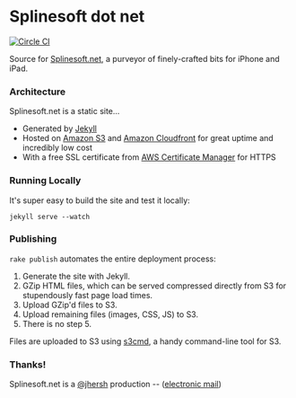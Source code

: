# Splinesoft dot net

[![Circle CI](https://circleci.com/gh/splinesoft/splinesoft.net.svg?style=svg)](https://circleci.com/gh/splinesoft/splinesoft.net)

Source for [Splinesoft.net](https://splinesoft.net), a purveyor of finely-crafted bits for iPhone and iPad.

### Architecture

Splinesoft.net is a static site...

- Generated by [Jekyll](https://jekyllrb.com/)
- Hosted on [Amazon S3](https://aws.amazon.com/s3/) and [Amazon Cloudfront](https://aws.amazon.com/cloudfront/) for great uptime and incredibly low cost
- With a free SSL certificate from [AWS Certificate Manager](https://aws.amazon.com/certificate-manager/) for HTTPS

### Running Locally

It's super easy to build the site and test it locally:

```
jekyll serve --watch
```

### Publishing

`rake publish` automates the entire deployment process:

1. Generate the site with Jekyll.
2. GZip HTML files, which can be served compressed directly from S3 for stupendously fast page load times.
3. Upload GZip'd files to S3.
4. Upload remaining files (images, CSS, JS) to S3.
5. There is no step 5.

Files are uploaded to S3 using [s3cmd](http://s3tools.org/s3cmd), a handy command-line tool for S3.

### Thanks!

Splinesoft.net is a [@jhersh](https://github.com/jhersh) production -- ([electronic mail](mailto:jon@her.sh))